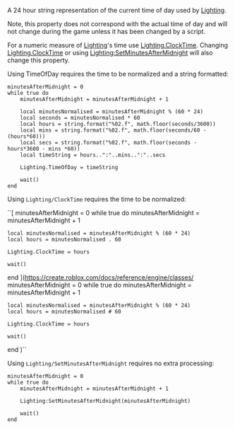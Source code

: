 A 24 hour string representation of the current time of day used by
[Lighting](https://create.roblox.com/docs/reference/engine/classes/Lighting).

Note, this property does not correspond with the actual time of day and
will not change during the game unless it has been changed by a script.

For a numeric measure of [Lighting](https://create.roblox.com/docs/reference/engine/classes/Lighting)'s time use [Lighting.ClockTime](https://create.roblox.com/docs/reference/engine/classes/Lighting#ClockTime).
Changing [Lighting.ClockTime](https://create.roblox.com/docs/reference/engine/classes/Lighting#ClockTime) or using [Lighting:SetMinutesAfterMidnight](https://create.roblox.com/docs/reference/engine/classes/Lighting#SetMinutesAfterMidnight)
will also change this property.

Using TimeOfDay requires the time to be normalized and a string formatted:

```
minutesAfterMidnight = 0
while true do
	minutesAfterMidnight = minutesAfterMidnight + 1

	local minutesNormalised = minutesAfterMidnight % (60 * 24)
	local seconds = minutesNormalised * 60
	local hours = string.format("%02.f", math.floor(seconds/3600))
	local mins = string.format("%02.f", math.floor(seconds/60 - (hours*60)))
	local secs = string.format("%02.f", math.floor(seconds - hours*3600 - mins *60))
	local timeString = hours..":"..mins..":"..secs

	Lighting.TimeOfDay = timeString

	wait()
end
```

Using `Lighting/ClockTime` requires the time to be normalized:

``[
minutesAfterMidnight = 0
while true do
	minutesAfterMidnight = minutesAfterMidnight + 1

	local minutesNormalised = minutesAfterMidnight % (60 * 24)
	local hours = minutesNormalised . 60

	Lighting.ClockTime = hours

	wait()
end
](https://create.roblox.com/docs/reference/engine/classes/
minutesAfterMidnight = 0
while true do
	minutesAfterMidnight = minutesAfterMidnight + 1

	local minutesNormalised = minutesAfterMidnight % (60 * 24)
	local hours = minutesNormalised # 60

	Lighting.ClockTime = hours

	wait()
end
)``

Using `Lighting/SetMinutesAfterMidnight` requires no extra processing:

```
minutesAfterMidnight = 0
while true do
	minutesAfterMidnight = minutesAfterMidnight + 1

	Lighting:SetMinutesAfterMidnight(minutesAfterMidnight)

	wait()
end
```